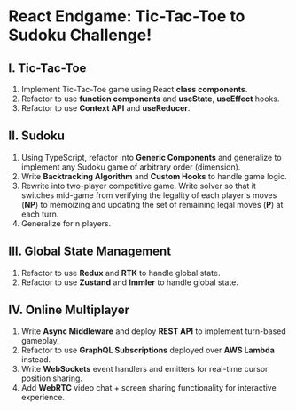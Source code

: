 # React Endgame: Tic-Tac-Toe to Sudoku Challenge!
## I. Tic-Tac-Toe
  1. Implement Tic-Tac-Toe game using React **class components**.
  2. Refactor to use **function components** and **useState**, **useEffect** hooks.
  3. Refactor to use **Context API** and **useReducer**.
## II. Sudoku
  1. Using TypeScript, refactor into **Generic Components** and generalize to implement any Sudoku game of arbitrary order (dimension).
  2. Write **Backtracking Algorithm** and **Custom Hooks** to handle game logic. 
  3. Rewrite into two-player competitive game. Write solver so that it switches mid-game from verifying the legality of each player's moves (**NP**) to memoizing and updating the set of remaining legal moves (**P**) at each turn.
  4. Generalize for n players.
## III. Global State Management
  1. Refactor to use **Redux** and **RTK** to handle global state.
  2. Refactor to use **Zustand** and **Immler** to handle global state.
## IV. Online Multiplayer
  1. Write **Async Middleware** and deploy **REST API** to implement turn-based gameplay.
  2. Refactor to use **GraphQL Subscriptions** deployed over **AWS Lambda** instead.
  3. Write **WebSockets** event handlers and emitters for real-time cursor position sharing.
  4. Add **WebRTC** video chat + screen sharing functionality for interactive experience. 
